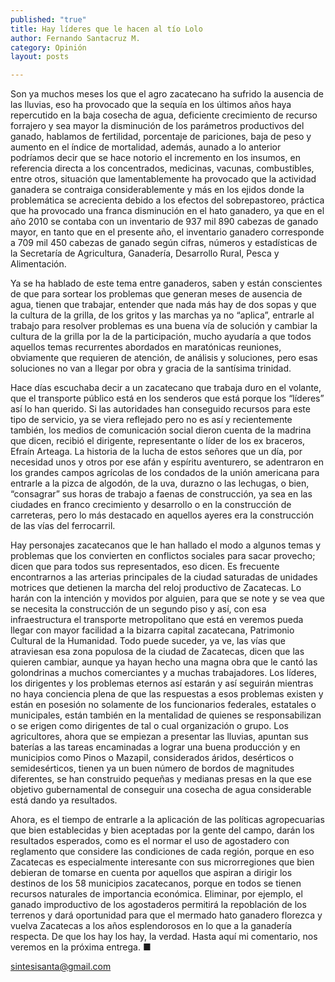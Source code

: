 ```yaml
---
published: "true"
title: Hay líderes que le hacen al tío Lolo
author: Fernando Santacruz M.
category: Opinión
layout: posts

---
```


Son ya muchos meses los que el agro zacatecano ha sufrido la ausencia de las lluvias, eso ha provocado que la sequía en los últimos años haya repercutido en la baja cosecha de agua, deficiente crecimiento de recurso forrajero y sea mayor la disminución de los parámetros productivos del ganado, hablamos de fertilidad, porcentaje de pariciones, baja de peso y aumento en el índice de mortalidad, además, aunado a lo anterior podríamos decir que se hace notorio el incremento en los insumos, en referencia directa a los concentrados, medicinas, vacunas, combustibles, entre otros, situación que lamentablemente ha provocado que la actividad ganadera se contraiga considerablemente y más en los ejidos donde la problemática se acrecienta debido a los efectos del sobrepastoreo, práctica que ha provocado una franca disminución en el hato ganadero, ya que en el año 2010 se contaba con un inventario de 937 mil 890 cabezas de ganado mayor, en tanto que en el presente año, el inventario ganadero corresponde a 709 mil 450 cabezas de ganado según cifras, números y estadísticas de la Secretaría de Agricultura, Ganadería, Desarrollo Rural, Pesca y Alimentación.

Ya se ha hablado de este tema entre ganaderos, saben y están conscientes de que para sortear los problemas que generan meses de ausencia de agua, tienen que trabajar, entender que nada más hay de dos sopas y que la cultura de la grilla, de los gritos y las marchas ya no “aplica”, entrarle al trabajo para resolver problemas es una buena vía de solución y cambiar la cultura de la grilla por la de la participación, mucho ayudaría a que todos aquellos temas recurrentes abordados en maratónicas reuniones, obviamente que requieren de atención, de análisis y soluciones, pero esas soluciones no van a llegar por obra y gracia de la santísima trinidad.

Hace días escuchaba decir a un zacatecano que trabaja duro en el volante, que el transporte público está en los senderos que está porque los “líderes” así lo han querido. Si las autoridades han conseguido recursos para este tipo de servicio, ya se viera reflejado pero no es así y recientemente también, los medios de comunicación social dieron cuenta de la madrina que dicen, recibió el dirigente, representante o líder de los ex braceros, Efraín Arteaga. La historia de la lucha de estos señores que un día, por necesidad unos y otros por ese afán y espíritu aventurero, se adentraron en los grandes campos agrícolas de los condados de la unión americana para entrarle a la pizca de algodón, de la uva, durazno o las lechugas, o bien, “consagrar” sus horas de trabajo a faenas de construcción, ya sea en las ciudades en franco crecimiento y desarrollo o en la construcción de carreteras, pero lo más destacado en aquellos ayeres era la construcción de las vías del ferrocarril. 

Hay personajes zacatecanos que le han hallado el modo a algunos temas y problemas que los convierten en conflictos sociales para sacar provecho; dicen que para todos sus representados, eso dicen. Es frecuente encontrarnos a las arterias principales de la ciudad saturadas de unidades motrices que detienen la marcha del reloj productivo de Zacatecas. Lo harán con la intención y movidos por alguien, para que se note y se vea que se necesita la construcción de un segundo piso y así, con esa infraestructura el transporte metropolitano que está en veremos pueda llegar con mayor facilidad a la bizarra capital zacatecana, Patrimonio Cultural de la Humanidad. Todo puede suceder, ya ve, las vías que atraviesan esa zona populosa de la ciudad de Zacatecas, dicen que las quieren cambiar, aunque ya hayan hecho una magna obra que le cantó las golondrinas a muchos comerciantes y a muchas trabajadores.
Los líderes, los dirigentes y los problemas eternos así estarán y así seguirán mientras no haya conciencia plena de que las respuestas a esos problemas existen y están en posesión no solamente de los funcionarios federales, estatales o municipales, están también en la mentalidad de quienes se responsabilizan o se erigen como dirigentes de tal o cual organización o grupo. Los agricultores, ahora que se empiezan a presentar las lluvias, apuntan sus baterías a las tareas encaminadas a lograr una buena producción y en municipios como Pinos o Mazapil, considerados áridos, desérticos o semidesérticos, tienen ya un buen número de bordos de magnitudes diferentes, se han construido pequeñas y medianas presas en la que ese objetivo gubernamental de conseguir una cosecha de agua considerable está dando ya resultados.

Ahora, es el tiempo de entrarle a la aplicación de las políticas agropecuarias que bien establecidas y bien aceptadas por la gente del campo, darán los resultados esperados, como es el normar el uso de agostadero con reglamento que considere las condiciones de cada región, porque en eso Zacatecas es especialmente interesante con sus microrregiones que bien debieran de tomarse en cuenta por aquellos que aspiran a dirigir los destinos de los 58 municipios zacatecanos, porque en todos se tienen recursos naturales de importancia económica. Eliminar, por ejemplo, el ganado improductivo de los agostaderos permitirá la repoblación de los terrenos y dará oportunidad para que el mermado hato ganadero florezca y vuelva Zacatecas a los años esplendorosos en lo que a la ganadería respecta.
De que los hay los hay, la verdad.
Hasta aquí mi comentario, nos veremos en la próxima entrega. ■

sintesisanta@gmail.com
